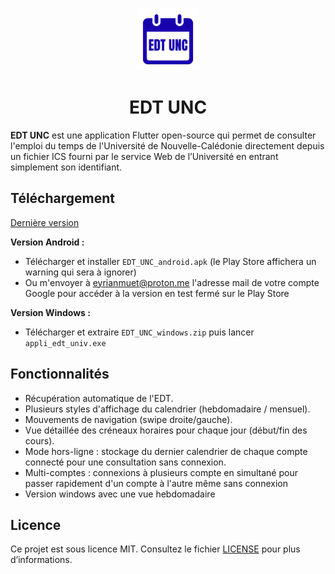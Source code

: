 <p align="center">
  <img src="assets/images/app_icon.png" alt="EDT UNC" width="100" height="100" />
</p>

<h1 align="center">EDT UNC</h1>

**EDT UNC** est une application Flutter open-source qui permet de consulter l'emploi du temps de l'Université de Nouvelle-Calédonie directement depuis un fichier ICS fourni par le service Web de l’Université en entrant simplement son identifiant.

## Téléchargement

[Dernière version](https://github.com/TooFuW/appli_edt_univ/releases/latest)

**Version Android :**

- Télécharger et installer `EDT_UNC_android.apk` (le Play Store affichera un warning qui sera à ignorer)
- Ou m'envoyer à [eyrianmuet@proton.me](mailto:eyrianmuet@proton.me) l'adresse mail de votre compte Google pour accéder à la version en test fermé sur le Play Store

**Version Windows :**

- Télécharger et extraire `EDT_UNC_windows.zip` puis lancer `appli_edt_univ.exe`

## Fonctionnalités

* Récupération automatique de l'EDT.
* Plusieurs styles d'affichage du calendrier (hebdomadaire / mensuel).
* Mouvements de navigation (swipe droite/gauche).
* Vue détaillée des créneaux horaires pour chaque jour (début/fin des cours).
* Mode hors-ligne : stockage du dernier calendrier de chaque compte connecté pour une consultation sans connexion.
* Multi-comptes : connexions à plusieurs compte en simultané pour passer rapidement d'un compte à l'autre même sans connexion
* Version windows avec une vue hebdomadaire

## Licence

Ce projet est sous licence MIT. Consultez le fichier [LICENSE](LICENSE.md) pour plus d’informations.

